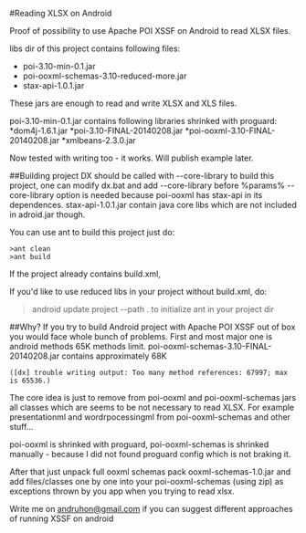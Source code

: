 #Reading XLSX on Android

Proof of possibility to use Apache POI XSSF on Android to read XLSX files.

libs dir of this project contains following files:
* poi-3.10-min-0.1.jar
* poi-ooxml-schemas-3.10-reduced-more.jar
* stax-api-1.0.1.jar

These jars are enough to read and write XLSX and XLS files. 

poi-3.10-min-0.1.jar contains following libraries shrinked with proguard:
*dom4j-1.6.1.jar
*poi-3.10-FINAL-20140208.jar
*poi-ooxml-3.10-FINAL-20140208.jar
*xmlbeans-2.3.0.jar

Now tested with writing too - it works. Will publish example later.

##Building project
DX should be called with --core-library to build this project, one can modify dx.bat and add --core-library before %params%
--core-library option is needed because poi-ooxml has stax-api in its dependences.
stax-api-1.0.1.jar contain java core libs which are not included in adroid.jar though.

You can use ant to build this project just do:
```
>ant clean
>ant build
```
If the project already contains build.xml,

If you'd like to use reduced libs in your project without build.xml, do:
>android update project --path .
to initialize ant in your project dir

##Why?
If you try to build Android project with Apache POI XSSF out of box you would face whole bunch of problems.
First and most major one is android methods 65K methods limit.
poi-ooxml-schemas-3.10-FINAL-20140208.jar contains approximately 68K
```
([dx] trouble writing output: Too many method references: 67997; max is 65536.)
```

The core idea is just to remove from poi-ooxml and poi-ooxml-schemas jars all classes which are seems to be not necessary to read XLSX.
For example presentationml and wordrpocessingml from poi-ooxml-schemas
and other stuff...

poi-ooxml is shrinked with proguard, poi-ooxml-schemas is shrinked manually - because I did not found proguard config which is not braking it.

After that just unpack full ooxml schemas pack ooxml-schemas-1.0.jar
and add files/classes one by one into your poi-ooxml-schemas (using zip) as exceptions thrown by you app when you trying to read xlsx.


Write me on andruhon@gmail.com if you can suggest different approaches of running XSSF on android